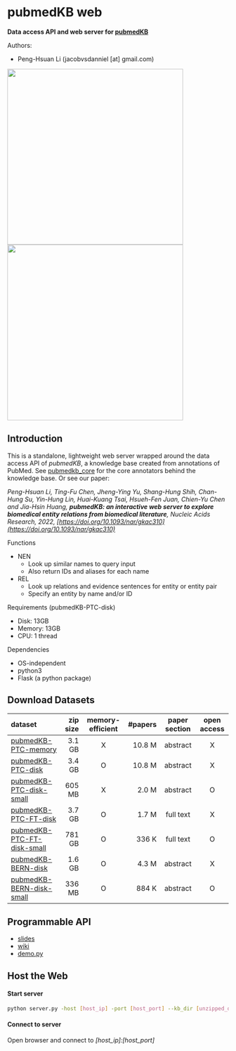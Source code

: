 # pubmedKB web

**Data access API and web server for [pubmedKB](https://github.com/jacobvsdanniel/pubmedkb_core)**

Authors:
- Peng-Hsuan Li (jacobvsdanniel [at] gmail.com)

<!-- ![NEN](https://github.com/jacobvsdanniel/pubmedkb_web/blob/main/image_dir/web_nen.png) -->
<!-- ![REL](https://github.com/jacobvsdanniel/pubmedkb_web/blob/main/image_dir/web_rel.png) -->
<img src="https://github.com/jacobvsdanniel/pubmedkb_web/blob/main/image_dir/web_nen.png" width="400"><img src="https://github.com/jacobvsdanniel/pubmedkb_web/blob/main/image_dir/web_rel.png" width="400">

## Introduction

This is a standalone, lightweight web server wrapped around the data access API of *pubmedKB*, a knowledge base created from annotations of PubMed. See [pubmedkb_core](https://github.com/jacobvsdanniel/pubmedkb_core) for the core annotators behind the knowledge base. Or see our paper:

*Peng-Hsuan Li, Ting-Fu Chen, Jheng-Ying Yu, Shang-Hung Shih, Chan-Hung Su, Yin-Hung Lin, Huai-Kuang Tsai, Hsueh-Fen Juan, Chien-Yu Chen and Jia-Hsin Huang, **pubmedKB: an interactive web server to explore biomedical entity relations from biomedical literature**, Nucleic Acids Research, 2022, [https://doi.org/10.1093/nar/gkac310](https://doi.org/10.1093/nar/gkac310)*

Functions
- NEN
  - Look up similar names to query input
  - Also return IDs and aliases for each name
- REL
  - Look up relations and evidence sentences for entity or entity pair
  - Specify an entity by name and/or ID

Requirements (pubmedKB-PTC-disk)
  - Disk: 13GB
  - Memory: 13GB
  - CPU: 1 thread

Dependencies
  - OS-independent
  - python3
  - Flask (a python package)

## Download Datasets

| dataset | zip size | memory-efficient | #papers | paper section | open access |
| :-- | --: | :-: | --: | :-: | :-: |
| [pubmedKB-PTC-memory](https://drive.google.com/file/d/16QvI9bx-A_hXU0MQIyA9ZqUnGsbZTa1L/view?usp=sharing) | 3.1 GB | X | 10.8 M | abstract | X |
| [pubmedKB-PTC-disk](https://drive.google.com/file/d/10IBsTREtvZQBiaWXEWKPKYfwFBkv7c64/view?usp=sharing) | 3.4 GB | O | 10.8 M | abstract | X |
| [pubmedKB-PTC-disk-small](https://drive.google.com/file/d/1EnrnGBkbrInu58bkoe9vSn-oRARWtbX0/view?usp=sharing) | 605 MB | X | 2.0 M | abstract | O |
| [pubmedKB-PTC-FT-disk](https://drive.google.com/file/d/1a-6Vg1SINpZsA4PXsiAnRwZvvJMe0nti/view?usp=sharing) | 3.7 GB | O | 1.7 M | full text | X |
| [pubmedKB-PTC-FT-disk-small](https://drive.google.com/file/d/13Y5JWWAhbWRY5IiUu2D9b0JO31OjxECj/view?usp=sharing) | 781 GB | O | 336 K | full text | O |
| [pubmedKB-BERN-disk](https://drive.google.com/file/d/1lzQg-Ng4E5M-o4pjy3WVS9aH-JDYaB2p/view?usp=sharing) | 1.6 GB | O | 4.3 M | abstract | X |
| [pubmedKB-BERN-disk-small](https://drive.google.com/file/d/1-kgaI-wK12CWGhgMnPtuARDzOu5tbWT8/view?usp=sharing) | 336 MB | O | 884 K | abstract | O |



## Programmable API

- [slides](https://github.com/jacobvsdanniel/pubmedkb_web/blob/main/pubmedKB_api.pdf)
- [wiki](https://github.com/jacobvsdanniel/pubmedkb_web/wiki)
- [demo.py](https://github.com/jacobvsdanniel/pubmedkb_web/blob/main/demo.py)

## Host the Web

#### Start server
```bash
python server.py -host [host_ip] -port [host_port] --kb_dir [unzipped_dataset_folder] --kb_type [disk/memory]
```

#### Connect to server

Open browser and connect to *[host_ip]:[host_port]*

